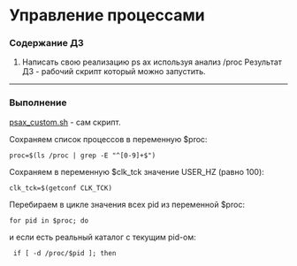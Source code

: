 # Управление процессами

### **Содержание ДЗ**

1. Написать свою реализацию ps ax используя анализ /proc
Результат ДЗ - рабочий скрипт который можно запустить.
____________________________________________________

### **Выполнение**

<p><a href="https://github.com/kureshtar/otus_linux_administrator/blob/main/HomeWork12_processes/psax_custom.sh">psax_custom.sh</a> - сам скрипт.</p>

Сохраняем список процессов в переменную $proc:
```
proc=$(ls /proc | grep -E "^[0-9]+$")
```
Сохраняем в переменную $clk_tck значение USER_HZ (равно 100):
```
clk_tck=$(getconf CLK_TCK)
```
Перебираем в цикле значения всех pid из переменной $proc:
```
for pid in $proc; do
```
и если есть реальный каталог с текущим pid-ом:
```
 if [ -d /proc/$pid ]; then
```
